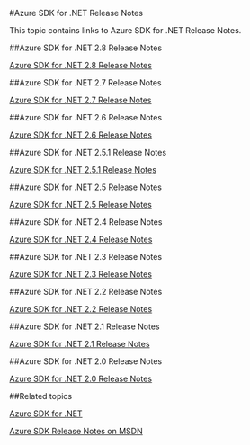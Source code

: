 <properties 
	pageTitle="Azure SDK for .NET Release Notes" 
	description="Azure SDK for .NET Release Notes" 
	services="app-service/web" 
	documentationCenter="" 
	authors="Juliako" 
	manager="dwrede" 
	editor=""/>

<tags
	ms.service="media-services"
	ms.date="01/19/2016"
	wacn.date=""/>



#Azure SDK for .NET Release Notes

This topic contains links to Azure SDK for .NET Release Notes. 


##Azure SDK for .NET 2.8 Release Notes

[Azure SDK for .NET 2.8 Release Notes](/documentation/articles/azure-sdk-dotnet-release-notes-2_8)

##Azure SDK for .NET 2.7 Release Notes

[Azure SDK for .NET 2.7 Release Notes](/documentation/articles/azure-sdk-dotnet-release-notes-2_7)

##Azure SDK for .NET 2.6 Release Notes

[Azure SDK for .NET 2.6 Release Notes](/documentation/articles/azure-sdk-dotnet-release-notes-2_6)

##Azure SDK for .NET 2.5.1 Release Notes

[Azure SDK for .NET 2.5.1 Release Notes](/documentation/articles/app-service-release-notes)

##Azure SDK for .NET 2.5 Release Notes

[Azure SDK for .NET 2.5 Release Notes](https://msdn.microsoft.com/zh-cn/library/azure/dn873976.aspx)

##Azure SDK for .NET 2.4 Release Notes

[Azure SDK for .NET 2.4 Release Notes](https://msdn.microsoft.com/zh-cn/library/azure/dn794167.aspx)

##Azure SDK for .NET 2.3 Release Notes

[Azure SDK for .NET 2.3 Release Notes](https://msdn.microsoft.com/zh-cn/library/azure/dn655054.aspx)

##Azure SDK for .NET 2.2 Release Notes

[Azure SDK for .NET 2.2 Release Notes](https://msdn.microsoft.com/zh-cn/library/azure/dn459835.aspx)

##Azure SDK for .NET 2.1 Release Notes

[Azure SDK for .NET 2.1 Release Notes](https://msdn.microsoft.com/zh-cn/library/azure/dn407359.aspx)

##Azure SDK for .NET 2.0 Release Notes

[Azure SDK for .NET 2.0 Release Notes](https://msdn.microsoft.com/zh-cn/library/azure/dn169556.aspx)

##Related topics

[Azure SDK for .NET](/downloads/archive-net-downloads/)

[Azure SDK Release Notes on MSDN](https://msdn.microsoft.com/zh-cn/library/azure/dn627519.aspx)
 